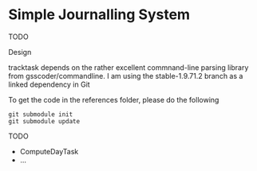Simple Journalling System
=========

TODO


Design

tracktask depends on the rather excellent commnand-line parsing library from gsscoder/commandline. I am using the stable-1.9.71.2 branch as a linked dependency in Git

To get the code in the references folder, please do the following

	git submodule init
 	git submodule update
	
TODO

* ComputeDayTask
* ...